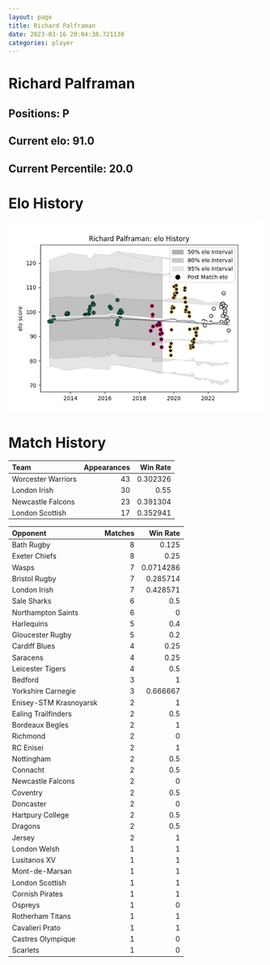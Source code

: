 ```yaml
---  
layout: page  
title: Richard Palframan  
date: 2023-03-16 20:04:38.721130  
categories: player  
---
```

# Richard Palframan

## Positions: P

## Current elo: 91.0

## Current Percentile: 20.0

# Elo History


![elo history](history_RichardPalframan.png)
# Match History


| Team               |   Appearances |   Win Rate |
|:-------------------|--------------:|-----------:|
| Worcester Warriors |            43 |   0.302326 |
| London Irish       |            30 |   0.55     |
| Newcastle Falcons  |            23 |   0.391304 |
| London Scottish    |            17 |   0.352941 |

| Opponent               |   Matches |   Win Rate |
|:-----------------------|----------:|-----------:|
| Bath Rugby             |         8 |  0.125     |
| Exeter Chiefs          |         8 |  0.25      |
| Wasps                  |         7 |  0.0714286 |
| Bristol Rugby          |         7 |  0.285714  |
| London Irish           |         7 |  0.428571  |
| Sale Sharks            |         6 |  0.5       |
| Northampton Saints     |         6 |  0         |
| Harlequins             |         5 |  0.4       |
| Gloucester Rugby       |         5 |  0.2       |
| Cardiff Blues          |         4 |  0.25      |
| Saracens               |         4 |  0.25      |
| Leicester Tigers       |         4 |  0.5       |
| Bedford                |         3 |  1         |
| Yorkshire Carnegie     |         3 |  0.666667  |
| Enisey-STM Krasnoyarsk |         2 |  1         |
| Ealing Trailfinders    |         2 |  0.5       |
| Bordeaux Begles        |         2 |  1         |
| Richmond               |         2 |  0         |
| RC Enisei              |         2 |  1         |
| Nottingham             |         2 |  0.5       |
| Connacht               |         2 |  0.5       |
| Newcastle Falcons      |         2 |  0         |
| Coventry               |         2 |  0.5       |
| Doncaster              |         2 |  0         |
| Hartpury College       |         2 |  0.5       |
| Dragons                |         2 |  0.5       |
| Jersey                 |         2 |  1         |
| London Welsh           |         1 |  1         |
| Lusitanos XV           |         1 |  1         |
| Mont-de-Marsan         |         1 |  1         |
| London Scottish        |         1 |  1         |
| Cornish Pirates        |         1 |  1         |
| Ospreys                |         1 |  0         |
| Rotherham Titans       |         1 |  1         |
| Cavalieri Prato        |         1 |  1         |
| Castres Olympique      |         1 |  0         |
| Scarlets               |         1 |  0         |